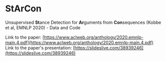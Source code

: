 # StArCon
Unsupervised **St**ance Detection for **Ar**guments from **Con**sequences (Kobbe et al, EMNLP 2020) - Data and Code

Link to the paper: [https://www.aclweb.org/anthology/2020.emnlp-main.4.pdf](https://www.aclweb.org/anthology/2020.emnlp-main.4.pdf)
Link to the paper's presentation: [https://slideslive.com/38939246](https://slideslive.com/38939246)
